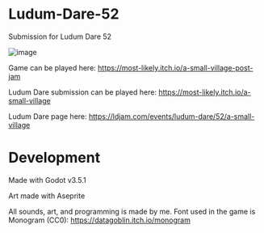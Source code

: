 # Ludum-Dare-52

Submission for Ludum Dare 52

![image](https://user-images.githubusercontent.com/40968057/212787135-8aab0fe9-be66-47c2-a831-e43c4dc05df7.png)

Game can be played here: https://most-likely.itch.io/a-small-village-post-jam

Ludum Dare submission can be played here: https://most-likely.itch.io/a-small-village

Ludum Dare page here: https://ldjam.com/events/ludum-dare/52/a-small-village

# Development

Made with Godot v3.5.1

Art made with Aseprite

All sounds, art, and programming is made by me.
Font used in the game is Monogram (CC0): https://datagoblin.itch.io/monogram 
